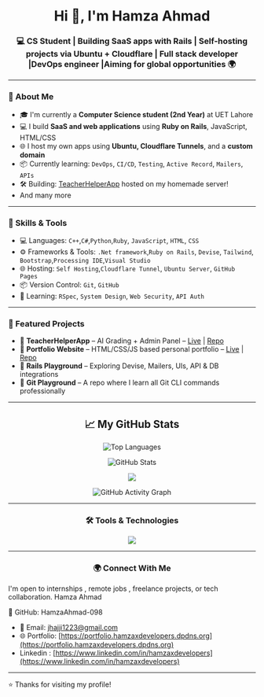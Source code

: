 <h1 align="center">Hi 👋, I'm Hamza Ahmad</h1>
<h3 align="center">💻 CS Student | Building SaaS apps with Rails | Self-hosting projects via Ubuntu + Cloudflare | Full stack developer |DevOps engineer |Aiming for global opportunities 🌍</h3>

---

### 🚀 About Me

- 🎓 I'm currently a **Computer Science student (2nd Year)** at UET Lahore  
- 💻 I build **SaaS and web applications** using **Ruby on Rails**, JavaScript, HTML/CSS  
- 🌐 I host my own apps using **Ubuntu, Cloudflare Tunnels**, and a **custom domain**
- 📦 Currently learning: `DevOps`, `CI/CD`, `Testing`, `Active Record`, `Mailers`, `APIs`
- 🛠️ Building: [TeacherHelperApp](https://teacherhelperapp.hamzaxdevelopers.dpdns.org) hosted on my homemade server!
-    And many more

---

### 🧠 Skills & Tools

- 💻 Languages: `C++`,`C#`,`Python`,`Ruby`, `JavaScript`, `HTML`, `CSS` 
- ⚙️ Frameworks & Tools: `.Net framework`,`Ruby on Rails`, `Devise`, `Tailwind`, `Bootstrap`,`Processing IDE`,`Visual Studio`
- 🌐 Hosting: `Self Hosting`,`Cloudflare Tunnel`, `Ubuntu Server`, `GitHub Pages`
- 📦 Version Control: `Git`, `GitHub`
- 🧪 Learning: `RSpec`, `System Design`, `Web Security`, `API Auth`

---

### 📁 Featured Projects

- 🔹 **TeacherHelperApp** – AI Grading + Admin Panel – [Live](https://teacherhelperapp.hamzaxdevelopers.dpdns.org) | [Repo](https://github.com/RubyOnRails)
- 🔹 **Portfolio Website** – HTML/CSS/JS based personal portfolio – [Live](https://portfolio.hamzaxdevelopers.dpdns.org) | [Repo](https://github.com/Portfolio)
- 🔹 **Rails Playground** – Exploring Devise, Mailers, UIs, API & DB integrations  
- 🔹 **Git Playground** – A repo where I learn all Git CLI commands professionally

---
<h2 align="center">📈 My GitHub Stats</h2>

<p align="center">
  <img src="https://github-readme-stats.vercel.app/api/top-langs/?username=HamzaAhmad-098&langs_count=8&layout=compact&theme=radical" alt="Top Languages" />
</p>
<p align="center">
  <img src="https://github-readme-stats.vercel.app/api?username=HamzaAhmad-098&show_icons=true&count_private=true&hide=stars&theme=radical" alt="GitHub Stats" />
</p>


<p align="center">
  <img src="https://github-profile-trophy.vercel.app/?username=HamzaAhmad-098&theme=radical" />
</p>
<p align="center">
  <img src="https://github-readme-activity-graph.vercel.app/graph?username=HamzaAhmad-098&theme=radical" alt="GitHub Activity Graph" />
</p>

---

<h3 align="center">🛠️ Tools & Technologies</h3>

<p align="center">
  <img src="https://skillicons.dev/icons?i=cpp,c,cs,py,rails,ruby,css,html,js,bootstrap,git,github,linux,postgres,mysql,sqlite,arduino" />
</p>

---

<h3 align="center">🌍 Connect With Me</h3>

<p align="center">
  
I'm open to internships , remote jobs , freelance projects, or tech collaboration.
Hamza Ahmad

🔗 GitHub: HamzaAhmad-098
- 📧 Email: [jhajji1223@gmail.com](mailto:jhajji1223@gmail.com)
- 🌐 Portfolio: [https://portfolio.hamzaxdevelopers.dpdns.org](https://portfolio.hamzaxdevelopers.dpdns.org) 
-    Linkedin : [https://www.linkedin.com/in/hamzaxdevelopers](https://www.linkedin.com/in/hamzaxdevelopers)
</p>

---

⭐️ Thanks for visiting my profile!

